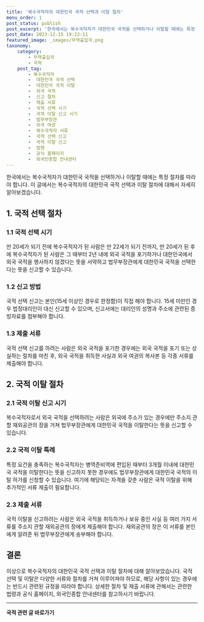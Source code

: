 ```yaml
---
title: '복수국적자의 대한민국 국적 선택과 이탈 절차'
menu_order: 1
post_status: publish
post_excerpt: '한국에서는 복수국적자가 대한민국 국적을 선택하거나 이탈할 때에는 특정 절차를 따라야 합니다. 이 글에서는 복수국적자의 대한민국 국적 선택과 이탈 절차에 대해서 자세히 알아보겠습니다.'
post_date: 2023-12-15 19:22:11
featured_image: _images/무역출입국.png
taxonomy:
    category:
        - 무역출입국
        - 국적
    post_tag:
        - 복수국적자
        -  대한민국 국적 선택
        -  대한민국 국적 이탈
        -  외국 국적
        -  신고 절차
        -  제출 서류
        -  국적 선택 시기
        -  국적 이탈 신고 시기
        -  법무부장관
        -  외국 여권
        -  복수국적자 서류
        -  국적 선택 신고
        -  국적 이탈 신고
        -  법령
        -  공식 홈페이지
        -  외국인종합 안내센터
---
```



한국에서는 복수국적자가 대한민국 국적을 선택하거나 이탈할 때에는 특정 절차를 따라야 합니다. 이 글에서는 복수국적자의 대한민국 국적 선택과 이탈 절차에 대해서 자세히 알아보겠습니다.

## 1. 국적 선택 절차

### 1.1 국적 선택 시기
만 20세가 되기 전에 복수국적자가 된 사람은 만 22세가 되기 전까지, 만 20세가 된 후에 복수국적자가 된 사람은 그 때부터 2년 내에 외국 국적을 포기하거나 대한민국에서 외국 국적을 행사하지 않겠다는 뜻을 서약하고 법무부장관에게 대한민국 국적을 선택한다는 뜻을 신고할 수 있습니다.

### 1.2 신고 방법
국적 선택 신고는 본인(15세 이상인 경우로 한정함)이 직접 해야 합니다. 15세 미만인 경우 법정대리인이 대신 신고할 수 있으며, 신고서에는 대리인의 성명과 주소에 관련된 증빙자료를 첨부해야 합니다.

### 1.3 제출 서류
국적 선택 신고를 하려는 사람은 외국 국적을 포기한 경우에는 외국 국적을 포기 또는 상실하는 절차를 마친 후, 외국 국적을 취득한 사실과 외국 여권의 복사본 등 각종 서류를 제출해야 합니다.

## 2. 국적 이탈 절차

### 2.1 국적 이탈 신고 시기
복수국적자로서 외국 국적을 선택하려는 사람은 외국에 주소가 있는 경우에만 주소지 관할 재외공관의 장을 거쳐 법무부장관에게 대한민국 국적을 이탈한다는 뜻을 신고할 수 있습니다.

### 2.2 국적 이탈 특례
특정 요건을 충족하는 복수국적자는 병역준비역에 편입된 때부터 3개월 이내에 대한민국 국적을 이탈한다는 뜻을 신고하지 못한 경우에도 법무부장관에게 대한민국 국적의 이탈 허가를 신청할 수 있습니다. 여기에 해당되는 자격을 갖춘 사람은 국적 이탈을 위해 추가적인 서류 제출이 필요합니다.

### 2.3 제출 서류
국적 이탈을 신고하려는 사람은 외국 국적을 취득하거나 보유 중인 사실 등 여러 가지 서류를 주소지 관할 재외공관의 장에게 제출해야 합니다. 재외공관의 장은 이 서류를 본인에게 알려준 뒤 법무부장관에게 송부해야 합니다.

## 결론

이상으로 복수국적자의 대한민국 국적 선택과 이탈 절차에 대해 알아보았습니다. 국적 선택 및 이탈은 다양한 서류와 절차를 거쳐 이루어져야 하므로, 해당 사항이 있는 경우에는 반드시 관련된 규정을 따라야 합니다. 상세한 절차 및 제출 서류에 관해서는 관련한 법령과 공식 홈페이지, 외국인종합 안내센터를 참고하시기 바랍니다.
<!-- wp:separator -->
<hr class="wp-block-separator has-alpha-channel-opacity"/>
<!-- /wp:separator -->

<!-- wp:group {"backgroundColor":"base","layout":{"type":"constrained"}} -->
<div class="wp-block-group has-base-background-color has-background"><!-- wp:paragraph {"align":"center","fontSize":"medium"} -->
<p class="has-text-align-center has-large-font-size"><strong>국적 관련 글 바로가기</strong></p>
<!-- /wp:paragraph -->


<!-- wp:latest-posts
{"categories":[{"id":14351,"count":19,"description":"","link":"https://uknowlaw.com/category/%ea%b5%ad%ec%a0%81/","name":"국적","slug":"국적","taxonomy":"category","parent":0,"meta":[],"_links":{"self":[{"href":"https://uknowlaw.com/wp-json/wp/v2/categories/14351"}],"collection":[{"href":"https://uknowlaw.com/wp-json/wp/v2/categories"}],"about":[{"href":"https://uknowlaw.com/wp-json/wp/v2/taxonomies/category"}],"wp:post_type":[{"href":"https://uknowlaw.com/wp-json/wp/v2/posts?categories=14351"}],"curies":[{"name":"wp","href":"https://api.w.org/{rel}","templated":true}]}}],"postsToShow":100,"excerptLength":28,"postLayout":"grid","columns":2,"featuredImageAlign":"left","featuredImageSizeSlug":"large","fontSize":"small"} /--></div>
<!-- /wp:group -->